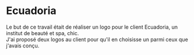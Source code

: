 # Ecuadoria
Le but de ce travail était de réaliser un logo pour le client Ecuadoria, un institut de beauté et spa, chic.  
J'ai proposé deux logos au client pour qu'il en choisisse un parmi ceux que j'avais conçu.
